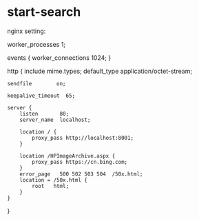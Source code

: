 # start-search

nginx setting:

worker_processes  1;

events {
    worker_connections  1024;
}

http {
    include       mime.types;
    default_type  application/octet-stream;

    sendfile        on;

    keepalive_timeout  65;

    server {
        listen       80;
        server_name  localhost;

        location / {
            proxy_pass http://localhost:8001;
        }

        location /HPImageArchive.aspx {
            proxy_pass https://cn.bing.com;
        }
        error_page   500 502 503 504  /50x.html;
        location = /50x.html {
            root   html;
        }
    }
}
